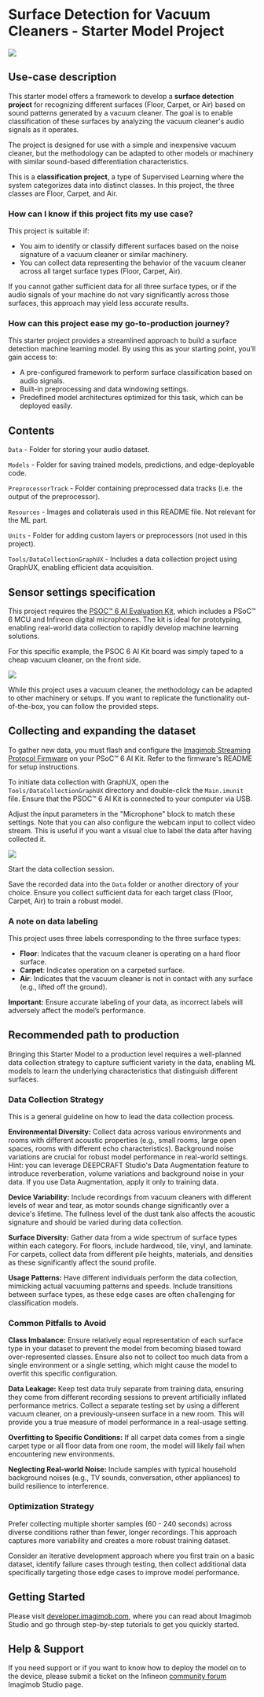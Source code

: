 ﻿# Surface Detection for Vacuum Cleaners - Starter Model Project

![](Resources/imgs/demo_studio_screenshot.png)

## Use-case description

This starter model offers a framework to develop a **surface detection project** for recognizing different surfaces (Floor, Carpet, or Air) based on sound patterns generated by a vacuum cleaner. The goal is to enable classification of these surfaces by analyzing the vacuum cleaner's audio signals as it operates.

The project is designed for use with a simple and inexpensive vacuum cleaner, but the methodology can be adapted to other models or machinery with similar sound-based differentiation characteristics.

This is a **classification project**, a type of Supervised Learning where the system categorizes data into distinct classes. In this project, the three classes are Floor, Carpet, and Air.

### How can I know if this project fits my use case?

This project is suitable if:

- You aim to identify or classify different surfaces based on the noise signature of a vacuum cleaner or similar machinery.
- You can collect data representing the behavior of the vacuum cleaner across all target surface types (Floor, Carpet, Air).

If you cannot gather sufficient data for all three surface types, or if the audio signals of your machine do not vary significantly across those surfaces, this approach may yield less accurate results.

### How can this project ease my go-to-production journey?

This starter project provides a streamlined approach to build a surface detection machine learning model. By using this as your starting point, you’ll gain access to:

- A pre-configured framework to perform surface classification based on audio signals.
- Built-in preprocessing and data windowing settings.
- Predefined model architectures optimized for this task, which can be deployed easily.

## Contents

`Data` - Folder for storing your audio dataset.

`Models` - Folder for saving trained models, predictions, and edge-deployable code.

`PreprocessorTrack` - Folder containing preprocessed data tracks (i.e. the output of the preprocessor).

`Resources` - Images and collaterals used in this README file. Not relevant for the ML part.

`Units` - Folder for adding custom layers or preprocessors (not used in this project).

`Tools/DataCollectionGraphUX` - Includes a data collection project using GraphUX, enabling efficient data acquisition.

## Sensor settings specification

This project requires the [PSOC™ 6 AI Evaluation Kit](https://www.infineon.com/cms/en/product/evaluation-boards/cy8ckit-062s2-ai/), which includes a PSoC™ 6 MCU and Infineon digital microphones. The kit is ideal for prototyping, enabling real-world data collection to rapidly develop machine learning solutions.

For this specific example, the PSOC 6 AI Kit board was simply taped to a cheap vacuum cleaner, on the front side.

![](Resources/imgs/vacuum_psoc6_placement.png)

While this project uses a vacuum cleaner, the methodology can be adapted to other machinery or setups. If you want to replicate the functionality out-of-the-box, you can follow the provided steps.

## Collecting and expanding the dataset

To gather new data, you must flash and configure the [Imagimob Streaming Protocol Firmware](https://github.com/Infineon/mtb-example-imagimob-streaming-protocol/blob/master/README.md) on your PSoC™ 6 AI Kit. Refer to the firmware's README for setup instructions.

To initiate data collection with GraphUX, open the `Tools/DataCollectionGraphUX` directory and double-click the `Main.imunit` file. Ensure that the PSOC™ 6 AI Kit is connected to your computer via USB.

Adjust the input parameters in the "Microphone" block to match these settings. Note that you can also configure the webcam input to collect video stream. This is useful if you want a visual clue to label the data after having collected it.

![](Resources/imgs/graphux_settings.png)

Start the data collection session.

Save the recorded data into the `Data` folder or another directory of your choice. Ensure you collect sufficient data for each target class (Floor, Carpet, Air) to train a robust model.

### A note on data labeling

This project uses three labels corresponding to the three surface types:

- **Floor**: Indicates that the vacuum cleaner is operating on a hard floor surface.
- **Carpet**: Indicates operation on a carpeted surface.
- **Air**: Indicates that the vacuum cleaner is not in contact with any surface (e.g., lifted off the ground).

**Important:** Ensure accurate labeling of your data, as incorrect labels will adversely affect the model’s performance.

## Recommended path to production

Bringing this Starter Model to a production level requires a well-planned data collection strategy to capture sufficient variety in the data, enabling ML models to learn the underlying characteristics that distinguish different surfaces.

### Data Collection Strategy

This is a general guideline on how to lead the data collection process.

**Environmental Diversity:** Collect data across various environments and rooms with different acoustic properties (e.g., small rooms, large open spaces, rooms with different echo characteristics). Background noise variations are crucial for robust model performance in real-world settings. 
Hint: you can leverage DEEPCRAFT Studio's Data Augmentation feature to introduce reverberation, volume variations and background noise in your data. 
If you use Data Augmentation, apply it only to training data.

**Device Variability:** Include recordings from vacuum cleaners with different levels of wear and tear, as motor sounds change significantly over a device's lifetime. The fullness level of the dust tank also affects the acoustic signature and should be varied during data collection.

**Surface Diversity:** Gather data from a wide spectrum of surface types within each category. For floors, include hardwood, tile, vinyl, and laminate. For carpets, collect data from different pile heights, materials, and densities as these significantly affect the sound profile.

**Usage Patterns:** Have different individuals perform the data collection, mimicking actual vacuuming patterns and speeds. Include transitions between surface types, as these edge cases are often challenging for classification models.

### Common Pitfalls to Avoid

**Class Imbalance:** Ensure relatively equal representation of each surface type in your dataset to prevent the model from becoming biased toward over-represented classes. Ensure also not to collect too much data from a single environment or a single setting, which might cause the model to overfit this specific configuration.

**Data Leakage:** Keep test data truly separate from training data, ensuring they come from different recording sessions to prevent artificially inflated performance metrics. Collect a separate testing set by using a different vacuum cleaner, on a previously-unseen surface in a new room. This will provide you a true measure of model performance in a real-usage setting.

**Overfitting to Specific Conditions:** If all carpet data comes from a single carpet type or all floor data from one room, the model will likely fail when encountering new environments.

**Neglecting Real-world Noise:** Include samples with typical household background noises (e.g., TV sounds, conversation, other appliances) to build resilience to interference.

### Optimization Strategy

Prefer collecting multiple shorter samples (60 - 240 seconds) across diverse conditions rather than fewer, longer recordings. This approach captures more variability and creates a more robust training dataset.

Consider an iterative development approach where you first train on a basic dataset, identify failure cases through testing, then collect additional data specifically targeting those edge cases to improve model performance.




## Getting Started

Please visit [developer.imagimob.com](https://developer.imagimob.com), where you can read about Imagimob Studio and go through step-by-step tutorials to get you quickly started.

## Help & Support

If you need support or if you want to know how to deploy the model on to the device, please submit a ticket on the Infineon [community forum ](https://community.infineon.com/t5/Imagimob/bd-p/Imagimob/page/1) Imagimob Studio page.
